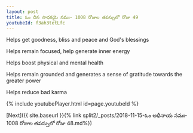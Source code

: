 ```yaml
---
layout: post
title: ఓం దీన సాధకయై నమః- 1008 రోజుల తపస్సులో రోజు 49
youtubeId: f3ah3tetLfc
---
```

 
 
Helps get goodness, bliss and peace and God's blessings
 
Helps remain focused, help generate inner energy 
 
Helps boost physical and mental health 
 
Helps remain grounded and generates a sense of gratitude towards the greater power 
 
Helps reduce bad karma
 
 
 
 


{% include youtubePlayer.html id=page.youtubeId %}
 
[Next]({{ site.baseurl }}{% link  split2/_posts/2018-11-15-ఓం అధీనాయ నమః- 1008 రోజుల తపస్సులో రోజు 48.md%})
 
